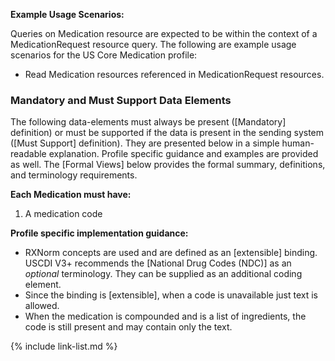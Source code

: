 
**Example Usage Scenarios:**

Queries on Medication resource are expected to be within the context of a MedicationRequest resource query. The following are
example usage scenarios for the US Core Medication profile:

-   Read Medication resources referenced in MedicationRequest resources.

### Mandatory and Must Support Data Elements


The following data-elements must always be present ([Mandatory] definition) or must be supported if the data is present in the sending system ([Must Support] definition). They are presented below in a simple human-readable explanation.  Profile specific guidance and examples are provided as well.  The [Formal Views] below provides the  formal summary, definitions, and  terminology requirements.  

**Each Medication must have:**

1.  A medication code

**Profile specific implementation guidance:**

* RXNorm concepts are used and are defined as an [extensible] binding. USCDI V3+ recommends the [National Drug Codes (NDC)] as an *optional* terminology. They can be supplied as an additional coding element.
* Since the binding is [extensible], when a code is unavailable just text is allowed.
* When the medication is compounded and is a list of ingredients, the code is still present and may contain only the text.

{% include link-list.md %}
